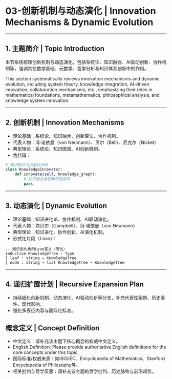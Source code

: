 # 03-创新机制与动态演化 | Innovation Mechanisms & Dynamic Evolution

---

## 1. 主题简介 | Topic Introduction

本节系统梳理创新机制与动态演化，包括系统论、知识融合、AI驱动创新、协作机制等，强调其在数学基础、元数学、哲学分析与知识体系创新中的作用。

This section systematically reviews innovation mechanisms and dynamic evolution, including system theory, knowledge integration, AI-driven innovation, collaboration mechanisms, etc., emphasizing their roles in mathematical foundations, metamathematics, philosophical analysis, and knowledge system innovation.

---

## 2. 创新机制 | Innovation Mechanisms

- 理论基础：系统论、知识融合、创新算法、协作机制。
- 代表人物：冯·诺依曼（von Neumann）、贝尔（Bell）、尼克尔（Nickel）
- 典型理论：系统论、知识图谱、AI创新机制。
- 伪代码：

```python
# 知识融合与创新伪代码
class KnowledgeInnovator:
    def innovate(self, knowledge_graph):
        # 知识融合与创新机制实现
        pass
```

---

## 3. 动态演化 | Dynamic Evolution

- 理论基础：知识进化论、协作机制、AI驱动演化。
- 代表人物：坎贝尔（Campbell）、冯·诺依曼（von Neumann）
- 典型理论：知识进化、协作创新、AI演化机制。
- 形式化片段（Lean）：

```lean
-- 知识进化树的Lean定义（简化）
inductive KnowledgeTree : Type
| leaf : string → KnowledgeTree
| node : string → list KnowledgeTree → KnowledgeTree
```

---

## 4. 递归扩展计划 | Recursive Expansion Plan

- 持续细化创新机制、动态演化、AI驱动创新等分支，补充代表性案例、历史事件、现代影响。
- 强化多表征内容与国际化标准。

## 概念定义 | Concept Definition

- 中文定义：请补充该主题下核心概念的权威中文定义。
- English Definition: Please provide authoritative English definitions for the core concepts under this topic.
- 国际标准/权威来源：如ISO/IEC、Encyclopedia of Mathematics、Stanford Encyclopedia of Philosophy等。
- 相关批判与哲学反思：请补充该主题的哲学批判、历史脉络与前沿趋势。
